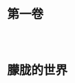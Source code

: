 <div class="title-box">
    <h1 class="part-title">
        <div class="first-title"><p>第一卷</p></div>
        <br />
        <div class="last-title"><p>朦胧的世界</p></div>
    </h1>
</div>

